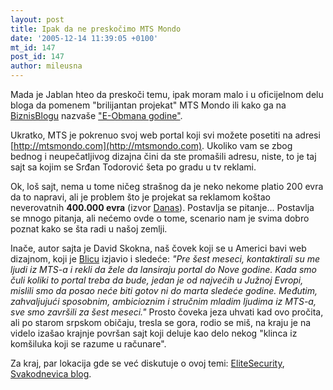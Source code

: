 ```yaml
---
layout: post
title: Ipak da ne preskočimo MTS Mondo
date: '2005-12-14 11:39:05 +0100'
mt_id: 147
post_id: 147
author: mileusna
---
```

Mada je Jablan hteo da preskoči temu, ipak moram malo i u oficijelnom delu bloga da pomenem "brilijantan projekat" MTS Mondo ili kako ga na [BiznisBlogu](http://www.biznisblog.com/) nazvaše ["E-Obmana godine"](http://www.biznisblog.com/tekstovi/e-obmana-godine-400000-evra-za-mts-mondo-portal).

Ukratko, MTS je pokrenuo svoj web portal koji svi možete posetiti na adresi [http://mtsmondo.com](http://mtsmondo.com). Ukoliko vam se zbog bednog i neupečatljivog dizajna čini da ste promašili adresu, niste, to je taj sajt sa kojim se Srđan Todorović šeta po gradu u tv reklami.

Ok, loš sajt, nema u tome ničeg strašnog da je neko nekome platio 200 evra da to napravi, ali je problem što je projekat sa reklamom koštao neverovatnih **400.000 evra** (izvor [Danas](http://www.naslovi.net/rd/71692)). Postavlja se pitanje... Postavlja se mnogo pitanja, ali nećemo ovde o tome, scenario nam je svima dobro poznat kako se šta radi u našoj zemlji.

Inače, autor sajta je David Skokna, naš čovek koji se u Americi bavi web dizajnom, koji je [Blicu](http://www.naslovi.net/rd/71593) izjavio i sledeće: _"Pre šest meseci, kontaktirali su me ljudi iz MTS-a i rekli da žele da lansiraju portal do Nove godine. Kada smo čuli koliki to portal treba da bude, jedan je od najvećih u Južnoj Evropi, mislili smo da posao neće biti gotov ni do marta sledeće godine. Međutim, zahvaljujući sposobnim, ambicioznim i stručnim mladim ljudima iz MTS-a, sve smo završili za šest meseci."_ Prosto čoveka jeza uhvati kad ovo pročita, ali po starom srpskom običaju, tresla se gora, rodio se miš, na kraju je na videlo izašao krajnje površan sajt koji deluje kao delo nekog "klinca iz komšiluka koji se razume u računare".

Za kraj, par lokacija gde se već diskutuje o ovoj temi: [EliteSecurity](http://www.elitesecurity.org/tema/149083-MTS-projekat-Mondo-Web-portal-razvoj-domaceg-Weba-ili-nesto-drugo-), [Svakodnevica blog](http://www.personalmag.co.yu/blog/?postid=816).

